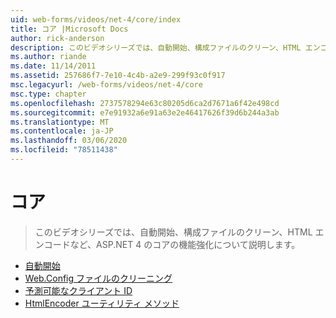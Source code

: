 ```yaml
---
uid: web-forms/videos/net-4/core/index
title: コア |Microsoft Docs
author: rick-anderson
description: このビデオシリーズでは、自動開始、構成ファイルのクリーン、HTML エンコードなど、ASP.NET 4 のコアの機能強化について説明します。
ms.author: riande
ms.date: 11/14/2011
ms.assetid: 257686f7-7e10-4c4b-a2e9-299f93c0f917
msc.legacyurl: /web-forms/videos/net-4/core
msc.type: chapter
ms.openlocfilehash: 2737578294e63c80205d6ca2d7671a6f42e498cd
ms.sourcegitcommit: e7e91932a6e91a63e2e46417626f39d6b244a3ab
ms.translationtype: MT
ms.contentlocale: ja-JP
ms.lasthandoff: 03/06/2020
ms.locfileid: "78511438"
---
```

# <a name="core"></a>コア

> このビデオシリーズでは、自動開始、構成ファイルのクリーン、HTML エンコードなど、ASP.NET 4 のコアの機能強化について説明します。

- [自動開始](aspnet-4-quick-hit-auto-start.md)
- [Web.Config ファイルのクリーニング](aspnet-4-quick-hit-clean-webconfig-files.md)
- [予測可能なクライアント ID](aspnet-4-quick-hit-predictable-client-ids.md)
- [HtmlEncoder ユーティリティ メソッド](aspnet-4-quick-hit-the-htmlencoder-utility-method.md)
